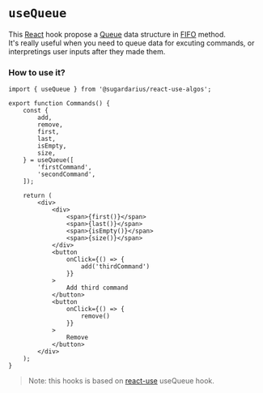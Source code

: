 # ```useQueue```

This [React](https://reactjs.org/) hook propose a [Queue](https://en.wikibooks.org/wiki/Data_Structures/Stacks_and_Queues#Queues) data structure in [FIFO](https://en.wikipedia.org/wiki/FIFO_and_LIFO_accounting#FIFO) method.<br />
It's really useful when you need to queue data for excuting commands, or interpretings user inputs after they made them.

### How to use it?
```tsx
import { useQueue } from '@sugardarius/react-use-algos';

export function Commands() {
    const {
        add,
        remove,
        first,
        last,
        isEmpty,
        size,
    } = useQueue([
        'firstCommand',
        'secondCommand',
    ]);

    return (
        <div>
            <div>
                <span>{first()}</span>
                <span>{last()}</span>
                <span>{isEmpty()}</span>
                <span>{size()}</span>
            </div>
            <button
                onClick={() => {
                    add('thirdCommand')
                }}
            >
                Add third command
            </button>
            <button
                onClick={() => {
                    remove()
                }}
            >
                Remove
            </button>
        </div>
    );
}
```

> Note: this hooks is based on [react-use](https://github.com/streamich/react-use/blob/master/docs/useQueue.md) useQueue hook.